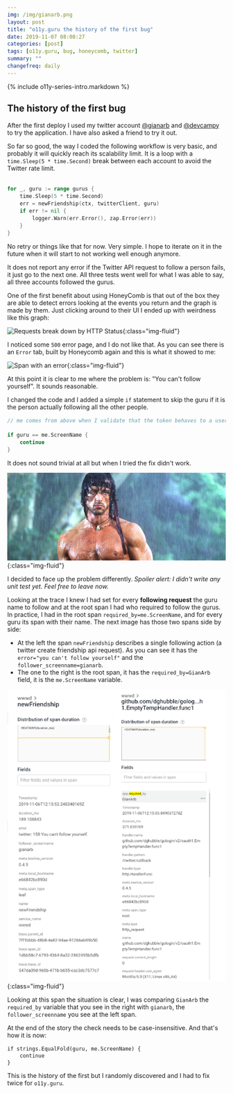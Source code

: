 ```yaml
---
img: /img/gianarb.png
layout: post
title: "o11y.guru the history of the first bug"
date: 2019-11-07 08:08:27
categories: [post]
tags: [o11y.guru, bug, honeycomb, twitter]
summary: ""
changefreq: daily
---
```


{% include o11y-series-intro.markdown %}

## The history of the first bug

After the first deploy I used my twitter account
[@gianarb](https://twitter.com/dev_campy) and
[@devcampy](https://twitter.com/dev_campy) to try the application. I have also
asked a friend to try it out.

So far so good, the way I coded the following workflow is very basic, and
probably it will quickly reach its scalability limit. It is a loop with a
`time.Sleep(5 * time.Second)` break between each account to avoid the Twitter
rate limit.

```go

for _, guru := range gurus {
    time.Sleep(5 * time.Second)
    err = newFriendship(ctx, twitterClient, guru)
    if err != nil {
        logger.Warn(err.Error(), zap.Error(err))
    }
}
```

No retry or things like that for now. Very simple. I hope to iterate on it in
the future when it will start to not working well enough anymore.

It does not report any error if the Twitter API request to follow a person
fails, it just go to the next one. All three tests went well for what I was able
to say, all three accounts followed the gurus.

One of the first benefit about using HoneyComb is that out of the box they are
able to detect errors looking at the events you return and the graph is made by
them. Just clicking around to their UI I ended up with weirdness like this graph:

![Requests break down by HTTP Status](/img/o11y-guru-series/first-bug-http-status.png){:class="img-fluid"}

I noticed some `500` error page, and I do not like that. As you can see
there is an `Error` tab, built by Honeycomb again and this is what it showed to me:

![Span with an error](/img/o11y-guru-series/first-bug-span-with-error.png){:class="img-fluid"}

At this point it is clear to me where the problem is: "You can't follow
yourself". It sounds reasonable.

I changed the code and I added a simple `if` statement to skip the guru if it is
the person actually following all the other people.

```go
// me comes from above when I validate that the token behaves to a user.

if guru == me.ScreenName {
    continue
}
```

It does not sound trivial at all but when I tried the fix didn't work.

![](/img/o11y-guru-series/rambo.jpg){:class="img-fluid"}

I decided to face up the problem differently. *Spoiler alert: I didn't
write any unit test yet. Feel free to leave now.*

Looking at the trace I knew I had set for every **following request** the guru name
to follow and at the root span I had who required to follow the
gurus. In practice, I had in the root span `required_by=me.ScreenName`, and for every
guru its span with their name. The next image has those two
spans side by side:

* At the left the span `newFriendship` describes a single following action (a
  twitter create friendship api request). As you can see it has the `error="you
  can't follow yourself"` and the `follower_screenname=gianarb`.
* The one to the right is the root span, it has the `required_by=GianArb` field,
  it is the `me.ScreenName` variable.

![](/img/o11y-guru-series/first-bug-compare-spans.png){:class="img-fluid"}

Looking at this span the situation is clear, I was comparing `GianArb` the
`required_by` variable that you see in the right with `gianarb`, the
`follower_screenname` you see at the left span.

At the end of the story the check needs to be case-insensitive. And that's how
it is now:

```
if strings.EqualFold(guru, me.ScreenName) {
    continue
}
```

This is the history of the first but I randomly discovered and I had to fix
twice for `o11y.guru`.
